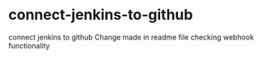 # connect-jenkins-to-github
connect jenkins to github
Change made in readme file
checking webhook functionality
